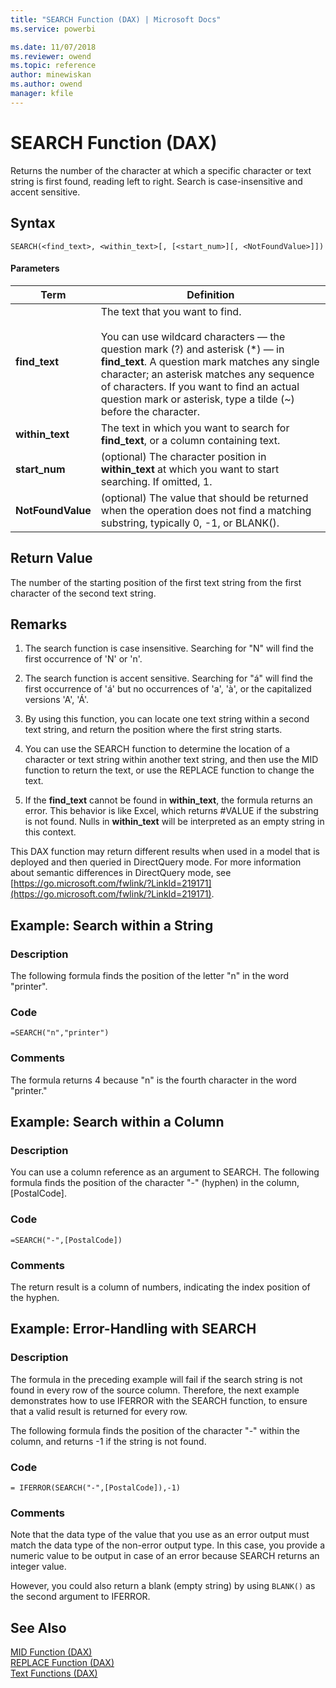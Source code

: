 ```yaml
---
title: "SEARCH Function (DAX) | Microsoft Docs"
ms.service: powerbi 

ms.date: 11/07/2018
ms.reviewer: owend
ms.topic: reference
author: minewiskan
ms.author: owend
manager: kfile
---
```

# SEARCH Function (DAX)
Returns the number of the character at which a specific character or text string is first found, reading left to right. Search is case-insensitive and accent sensitive.  
  
## Syntax  
  
```dax
SEARCH(<find_text>, <within_text>[, [<start_num>][, <NotFoundValue>]])  
```
  
#### Parameters  
  
|Term|Definition|  
|--------|--------------|  
|**find_text**|The text that you want to find.<br /><br />You can use wildcard characters — the question mark (?) and asterisk (\*) — in **find_text**. A question mark matches any single character; an asterisk matches any sequence of characters. If you want to find an actual question mark or asterisk, type a tilde (~) before the character.|  
|**within_text**|The text in which you want to search for **find_text**, or a column containing text.|  
|**start_num**|(optional) The character position in **within_text** at which you want to start searching. If omitted, 1.|  
|**NotFoundValue**|(optional) The value that should be returned when the operation does not find a matching substring, typically 0, -1, or BLANK().|  
  
## Return Value  
The number of the starting position of the first text string from the first character of the second text string.  
  
## Remarks  
  
1.  The search function is case insensitive. Searching for "N" will find the first occurrence of 'N' or 'n'.  
  
2.  The search function is accent sensitive. Searching for "á" will find the first occurrence of 'á' but no occurrences of 'a', 'à', or the capitalized versions 'A', 'Á'.  
  
3.  By using this function, you can locate one text string within a second text string, and return the position where the first string starts.  
  
4.  You can use the SEARCH function to determine the location of a character or text string within another text string, and then use the MID function to return the text, or use the REPLACE function to change the text.  
  
5.  If the **find_text** cannot be found in **within_text**, the formula returns an error. This behavior is like Excel, which returns #VALUE if the substring is not found. Nulls in **within_text** will be interpreted as an empty string in this context.  
  
This DAX function may return different results when used in a model that is deployed and then queried in DirectQuery mode. For more information about semantic differences in DirectQuery mode, see  [https://go.microsoft.com/fwlink/?LinkId=219171](https://go.microsoft.com/fwlink/?LinkId=219171).  
  
## Example: Search within a String  
  
### Description  
The following formula finds the position of the letter "n" in the word "printer".  
  
### Code  
  
```dax
=SEARCH("n","printer")  
```
  
### Comments  
The formula returns 4 because "n" is the fourth character in the word "printer."  
  
## Example: Search within a Column  
  
### Description  
You can use a column reference as an argument to SEARCH. The following formula finds the position of the character "-" (hyphen) in the column, [PostalCode].  
  
### Code  
  
```dax
=SEARCH("-",[PostalCode])  
```
  
### Comments  
The return result is a column of numbers, indicating the index position of the hyphen.  
  
## Example: Error-Handling with SEARCH  
  
### Description  
The formula in the preceding example will fail if the search string is not found in every row of the source column. Therefore, the next example demonstrates how to use IFERROR with the SEARCH function, to ensure that a valid result is returned for every row.  
  
The following formula finds the position of the character "-" within the column, and returns -1 if the string is not found.  
  
### Code  
  
```dax
= IFERROR(SEARCH("-",[PostalCode]),-1)  
```
  
### Comments  
Note that the data type of the value that you use as an error output must match the data type of the non-error output type. In this case, you provide a numeric value to be output in case of an error because SEARCH returns an integer value.  
  
However, you could also return a blank (empty string) by using `BLANK()` as the second argument to IFERROR.  
  
## See Also  
[MID Function &#40;DAX&#41;](mid-function-dax.md)  
[REPLACE Function &#40;DAX&#41;](replace-function-dax.md)  
[Text Functions &#40;DAX&#41;](text-functions-dax.md)  
  
